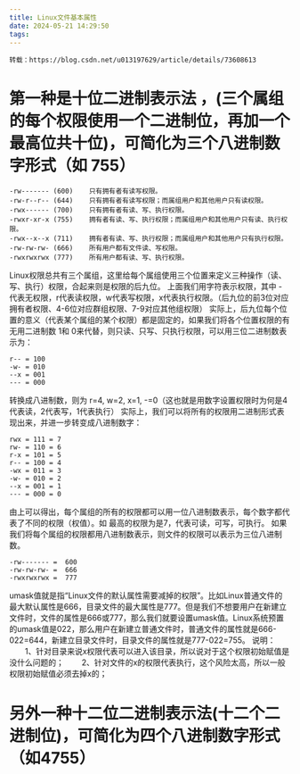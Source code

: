 ```yaml
---
title: Linux文件基本属性
date: 2024-05-21 14:29:50
tags:
---
```

```
转载：https://blog.csdn.net/u013197629/article/details/73608613
```
# 第一种是十位二进制表示法 ，(三个属组的每个权限使用一个二进制位，再加一个最高位共十位)，可简化为三个八进制数字形式（如 755）
```
-rw------- (600)    只有拥有者有读写权限。
-rw-r--r-- (644)    只有拥有者有读写权限；而属组用户和其他用户只有读权限。
-rwx------ (700)    只有拥有者有读、写、执行权限。
-rwxr-xr-x (755)    拥有者有读、写、执行权限；而属组用户和其他用户只有读、执行权限。
-rwx--x--x (711)    拥有者有读、写、执行权限；而属组用户和其他用户只有执行权限。
-rw-rw-rw- (666)    所有用户都有文件读、写权限。
-rwxrwxrwx (777)    所有用户都有读、写、执行权限。
```
Linux权限总共有三个属组，这里给每个属组使用三个位置来定义三种操作（读、写、执行）权限，合起来则是权限的后九位。 上面我们用字符表示权限，其中 -代表无权限，r代表读权限，w代表写权限，x代表执行权限。（后九位的前3位对应拥有者权限、4-6位对应群组权限、7-9对应其他组权限）
实际上，后九位每个位置的意义（代表某个属组的某个权限）都是固定的，如果我们将各个位置权限的有无用二进制数 1和 0来代替，则只读、只写、只执行权限，可以用三位二进制数表示为：
```
r-- = 100
-w- = 010
--x = 001
--- = 000
```
转换成八进制数，则为 r=4, w=2, x=1, -=0（这也就是用数字设置权限时为何是4代表读，2代表写，1代表执行）
实际上，我们可以将所有的权限用二进制形式表现出来，并进一步转变成八进制数字：
```
rwx = 111 = 7
rw- = 110 = 6
r-x = 101 = 5
r-- = 100 = 4
-wx = 011 = 3
-w- = 010 = 2
--x = 001 = 1
--- = 000 = 0
```
由上可以得出，每个属组的所有的权限都可以用一位八进制数表示，每个数字都代表了不同的权限（权值）。如 最高的权限为是7，代表可读，可写，可执行。
如果我们将每个属组的权限都用八进制数表示，则文件的权限可以表示为三位八进制数。
```
-rw------- =  600
-rw-rw-rw- =  666
-rwxrwxrwx =  777
```
umask值就是指“Linux文件的默认属性需要减掉的权限”。比如Linux普通文件的最大默认属性是666，目录文件的最大属性是777。但是我们不想要用户在新建立文件时，文件的属性是666或777，那么我们就要设置umask值。Linux系统预置的umask值是022，那么用户在新建立普通文件时，普通文件的属性就是666-022=644，新建立目录文件时，目录文件的属性就是777-022=755。
说明：
　　1、针对目录来说x权限代表可以进入该目录，所以说对于这个权限初始赋值是没什么问题的；
　　2、针对文件的x的权限代表执行，这个风险太高，所以一般权限初始赋值必须去掉x的；

# 另外一种十二位二进制表示法(十二个二进制位)，可简化为四个八进制数字形式（如4755）
```

```